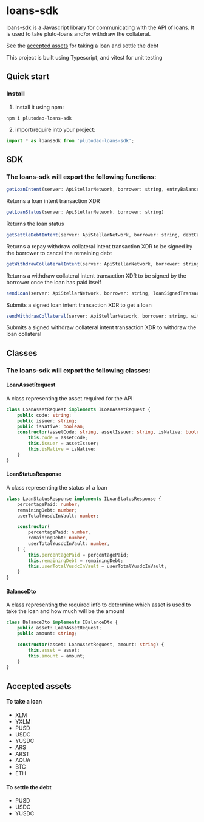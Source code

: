 # loans-sdk

loans-sdk is a Javascript library for communicating with the API of loans. It is used to take pluto-loans and/or withdraw the collateral.

See the [accepted assets](#accepted-assets) for taking a loan and settle the debt

This project is built using Typescript, and vitest for unit testing

## Quick start

### Install

1. Install it using npm:

```shell
npm i plutodao-loans-sdk
```

2. import/require into your project:

```js
import * as loansSdk from 'plutodao-loans-sdk';
```

## SDK

### The loans-sdk will export the following functions:

```js
getLoanIntent(server: ApiStellarNetwork, borrower: string, entryBalance: BalanceDto)
```

Returns a loan intent transaction XDR

```js
getLoanStatus(server: ApiStellarNetwork, borrower: string)
```

Returns the loan status

```js
getSettleDebtIntent(server: ApiStellarNetwork, borrower: string, debtCancellationAsset: ILoanAssetRequest)
```

Returns a repay withdraw collateral intent transaction XDR to be signed by the borrower to cancel the remaining debt

```js
getWithdrawCollateralIntent(server: ApiStellarNetwork, borrower: string)
```

Returns a withdraw collateral intent transaction XDR to be signed by the borrower once the loan has paid itself

```js
sendLoan(server: ApiStellarNetwork, borrower: string, loanSignedTransaction: string)
```

Submits a signed loan intent transaction XDR to get a loan

```js
sendWithdrawCollateral(server: ApiStellarNetwork, borrower: string, withdrawCollateralSignedXdr: string)
```

Submits a signed withdraw collateral intent transaction XDR to withdraw the loan collateral

## Classes

### The loans-sdk will export the following classes:

#### LoanAssetRequest

A class representing the asset required for the API

```ts
class LoanAssetRequest implements ILoanAssetRequest {
    public code: string;
    public issuer: string;
    public isNative: boolean;
    constructor(assetCode: string, assetIssuer: string, isNative: boolean) {
        this.code = assetCode;
        this.issuer = assetIssuer;
        this.isNative = isNative;
    }
}
```

#### LoanStatusResponse

A class representing the status of a loan

```ts
class LoanStatusResponse implements ILoanStatusResponse {
    percentagePaid: number;
    remainingDebt: number;
    userTotalYusdcInVault: number;

    constructor(
        percentagePaid: number,
        remainingDebt: number,
        userTotalYusdcInVault: number,
    ) {
        this.percentagePaid = percentagePaid;
        this.remainingDebt = remainingDebt;
        this.userTotalYusdcInVault = userTotalYusdcInVault;
    }
}
```

#### BalanceDto

A class representing the required info to determine which asset is used to take the loan and how much will be the amount

```ts
class BalanceDto implements IBalanceDto {
    public asset: LoanAssetRequest;
    public amount: string;

    constructor(asset: LoanAssetRequest, amount: string) {
        this.asset = asset;
        this.amount = amount;
    }
}
```

## Accepted assets

#### To take a loan

-   XLM
-   YXLM
-   PUSD
-   USDC
-   YUSDC
-   ARS
-   ARST
-   AQUA
-   BTC
-   ETH

#### To settle the debt

-   PUSD
-   USDC
-   YUSDC
